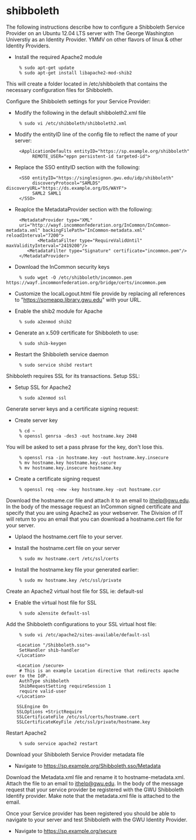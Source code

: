 shibboleth
==========

The following instructions describe how to configure a Shibboleth Service Provider on an Ubuntu 12.04 LTS server with The George Washington Universtiy as an Identity Provider.  YMMV on other flavors of linux & other Identity Providers.

* Install the required Apache2 module

```
	 % sudo apt-get update
	 % sudo apt-get install libapache2-mod-shib2
```

This will create a folder located in /etc/shibboleth that contains the necessary configuration files for Shibboleth.

Configure the Shibboleth settings for your Service Provider:

* Modify the following in the default shibboleth2.xml file
```
	 % sudo vi /etc/shibboleth/shibboleth2.xml
```

* Modify the entityID line of the config file to reflect the name of your server:

```
	 <ApplicationDefaults entityID="https://sp.example.org/shibboleth"
          REMOTE_USER="eppn persistent-id targeted-id">
```

* Replace the SSO entityID section with the following:

```
	 <SSO entityID="https://singlesignon.gwu.edu/idp/shibboleth"
       	  discoveryProtocol="SAMLDS" discoveryURL="https://ds.example.org/DS/WAYF">
          SAML2 SAML1
	 </SSO>
```

* Reaplce the MetadataProvider section with the following:

```
	 <MetadataProvider type="XML"
	 uri="http://wayf.incommonfederation.org/InCommon/InCommon-metadata.xml" backingFilePath="InCommon-metadata.xml" reloadInterval="7200">
      		<MetadataFilter type="RequireValidUntil" maxValidityInterval="2419200"/>
	 	<MetadataFilter type="Signature" certificate="incommon.pem"/>
	 </MetadataProvider>
```

* Download the InCommon security keys

```
	 % sudo wget -O /etc/shibboleth/incommon.pem https://wayf.incommonfederation.org/bridge/certs/incommon.pem
```

* Customize the localLogout.html file provide by replacing all references to "https://someapp.library.gwu.edu" with your URL.

* Enable the shib2 module for Apache

```
	 % sudo a2enmod shib2
```

* Generate an  x.509 certificate for Shibboleth to use:

```
	 % sudo shib-keygen
```

* Restart the Shibboleth service daemon

```
	 % sudo service shibd restart
```

Shibboleth requires SSL for its transactions.  Setup SSL:
	
* Setup SSL for Apache2

```
	 % sudo a2enmod ssl
```

Generate server keys and a certificate signing request:

* Create server key

```
	 % cd ~
	 % openssl genrsa -des3 -out hostname.key 2048
```

You will be asked to set a pass phrase for the key, don't lose this.

```	 
	 % openssl rsa -in hostname.key -out hostname.key.insecure
	 % mv hostname.key hostname.key.secure
	 % mv hostname.key.insecure hostname.key
```

* Create a certificate signing request

```
	 % openssl req -new -key hostname.key -out hostname.csr
```

Download the hostname.csr file and attach it to an email to ithelp@gwu.edu.  In the body of the message request an InCommon signed certificate and specify that you are using Apache2 as your webserver.  The Division of IT will return to you an email that you can download a hostname.cert file for your server.

* Uplaod the hostname.cert file to your server.

* Install the hostname.cert file on your server

```
	 % sudo mv hostname.cert /etc/ssl/certs
```

* Install the hostname.key file your generated earlier:

```
	 % sudo mv hostname.key /etc/ssl/private
```

Create an Apache2 virtual host file for SSL ie: default-ssl

* Enable the virtual host file for SSL

```
	 % sudo a2ensite default-ssl
```

Add the Shibboleth configurations to your SSL virtual host file:

```
	 % sudo vi /etc/apache2/sites-available/default-ssl
```

```
	<Location "/Shibboleth.sso">
	 SetHandler shib-handler
	</Location>
      	
	<Location /secure>
	 # This is an example Location directive that redirects apache over to the IdP.
	 AuthType shibboleth
	 ShibRequestSetting requireSession 1
	 require valid-user
	</Location>
        
	SSLEngine On
	SSLOptions +StrictRequire
	SSLCertificateFile /etc/ssl/certs/hostname.cert
	SSLCertificateKeyFile /etc/ssl/private/hostname.key
```

Restart Apache2

```
	 % sudo service apache2 restart
```

Download your Shibboleth Service Provider metadata file	

* Navigate to https://sp.example.org/Shibboleth.sso/Metadata

Download the Metadata.xml file and rename it to hostname-metadata.xml. Attach the file to an email to ithelp@gwu.edu.  In the body of the message request that your service provider be registered with the GWU Shibboleth Identify provider.  Make note that the metadata.xml file is attached to the email.

Once your Service provider has been registered you should be able to navigate to your server and test Shibboleth with the GWU Identity Provider.

* Navigate to https://sp.example.org/secure
